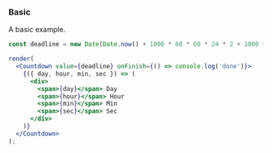 ### Basic

A basic example. 

<!--start-code-->

```jsx
const deadline = new Date(Date.now() + 1000 * 60 * 60 * 24 * 2 + 1000 * 30);

render(
  <Countdown value={deadline} onFinish={() => console.log('done')}>
    {({ day, hour, min, sec }) => (
      <div>
        <span>{day}</span> Day
        <span>{hour}</span> Hour
        <span>{min}</span> Min
        <span>{sec}</span> Sec
      </div>
    )}
  </Countdown>
);
```

<!--end-code-->
